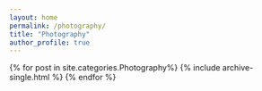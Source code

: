 ```yaml
---
layout: home
permalink: /photography/
title: "Photography"
author_profile: true
---
```



{% for post in site.categories.Photography%}
	{% include archive-single.html %}
{% endfor %}
